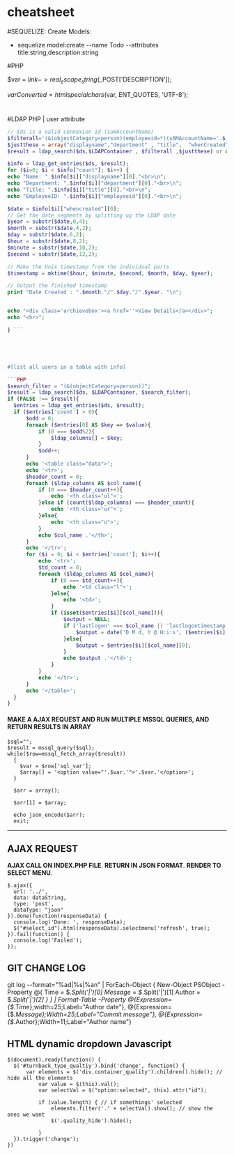 # cheatsheet
#SEQUELIZE:
Create Models: 
- sequelize model:create --name Todo --attributes title:string,description:string





#PHP

$var = $link->real_escape_string($_POST['DESCRIPTION']); 

$varConverted = htmlspecialchars($var, ENT_QUOTES, 'UTF-8');
#


#LDAP PHP | user attribute

```PHP
// $ds is a valid connexion id (samAccountName)
$filterall='(&(objectCategory=person)(employeeid=*)(sAMAccountName='.$_SESSION["username"].'))';
$justthese = array("displayname","department" , "title",  "whenCreated","employeeid"); 
$result = ldap_search($ds,$LDAPContainer , $filterall ,$justthese) or die ("Search failed");

$info = ldap_get_entries($ds, $result);
for ($i=0; $i < $info["count"]; $i++) { 
echo "Name: ".$info[$i]["displayname"][0]."<br>\n"; 
echo "Department: ".$info[$i]["department"][0]."<br>\n";
echo "Title: ".$info[$i]["title"][0]."<br>\n"; 
echo "EmployeeID: ".$info[$i]["employeeid"][0]."<br>\n";

$date = $info[$i]["whencreated"][0];
// Get the date segments by splitting up the LDAP date
$year = substr($date,0,4);
$month = substr($date,4,2);
$day = substr($date,6,2);
$hour = substr($date,8,2);
$minute = substr($date,10,2);
$second = substr($date,12,2);

// Make the Unix timestamp from the individual parts
$timestamp = mktime($hour, $minute, $second, $month, $day, $year);

// Output the finished timestamp
print "Date Created : ".$month."/".$day."/".$year. "\n";


echo "<div class='archievebox'><a href=''>View Details</a></div>";
echo "<hr>"; 

} ```





#[list all users in a table with info]

```PHP
$search_filter = "(&(objectCategory=person))";
$result = ldap_search($ds, $LDAPContainer, $search_filter);
if (FALSE !== $result){
  $entries = ldap_get_entries($ds, $result);
  if ($entries['count'] > 0){
      $odd = 0;
      foreach ($entries[0] AS $key => $value){
          if (0 === $odd%2){
              $ldap_columns[] = $key;
          }
          $odd++;
      }
      echo '<table class="data">';
      echo '<tr>';
      $header_count = 0;
      foreach ($ldap_columns AS $col_name){
          if (0 === $header_count++){
              echo '<th class="ul">';
          }else if (count($ldap_columns) === $header_count){
              echo '<th class="ur">';
          }else{
              echo '<th class="u">';
          }
          echo $col_name .'</th>';
      }
      echo '</tr>';
      for ($i = 0; $i < $entries['count']; $i++){
          echo '<tr>';
          $td_count = 0;
          foreach ($ldap_columns AS $col_name){
              if (0 === $td_count++){
                  echo '<td class="l">';
              }else{
                  echo '<td>';
              }
              if (isset($entries[$i][$col_name])){
                  $output = NULL;
                  if ('lastlogon' === $col_name || 'lastlogontimestamp' === $col_name){
                      $output = date('D M d, Y @ H:i:s', ($entries[$i][$col_name][0] / 10000000) - 11676009600);
                  }else{
                      $output = $entries[$i][$col_name][0];
                  }
                  echo $output .'</td>';
              }
          }
          echo '</tr>';
      }
      echo '</table>';
  }
}
```




#### MAKE A AJAX REQUEST AND RUN MULTIPLE MSSQL QUERIES, AND RETURN RESULTS IN ARRAY
```
$sql="";
$result = mssql_query($sql);
while($row=mssql_fetch_array($result))
  {
    $var = $row['sql_var'];
    $array[] = '<option value="'.$var.'">'.$var.'</option>';
  }
  
  $arr = array();
  
  $arr[1] = $array; 
  
  echo json_encode($arr);
  exit;
  ```
  ---

AJAX REQUEST
------
__AJAX CALL ON INDEX.PHP FILE__.
__RETURN IN JSON FORMAT__.
__RENDER TO SELECT MENU__.

```
$.ajax({
  url: '../',
  data: dataString,
  type: 'post',
  dataType: "json"
}).done(function(responseData) {
  console.log('Done: ', responseData);
  $("#select_id").html(responseData).selectmenu('refresh', true);
}).fail(function() {
  console.log('Failed');
});

```











GIT CHANGE LOG
-----------------

git log --format="%ad|%s|%an" | ForEach-Object {
  New-Object PSObject -Property @{
    Time = $_.Split('|')[0]
    Message = $_.Split('|')[1]
    Author = $_.Split('|')[2]
  }
} | Format-Table -Property @{Expression={$_.Time};width=25;Label="Author date"}, 
                           @{Expression={$_.Message};Width=25;Label="Commit message"}, 
                           @{Expression={$_.Author};Width=11;Label="Author name"}



## HTML dynamic dropdown Javascript 
  ```
$(document).ready(function() {
    $('#turnback_type_qualtiy').bind('change', function() {
        var elements = $('div.container_quality').children().hide(); // hide all the elements
            var value = $(this).val();
            var selectVal = $("option:selected", this).attr("id");
            
            if (value.length) { // if somethings' selected
                elements.filter('.' + selectVal).show(); // show the ones we want
                $('.quality_hide').hide();

            }
    }).trigger('change');
})
```  




